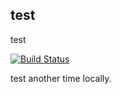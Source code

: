 ## test
test

[![Build Status](https://travis-ci.org/yuanchuanzou/Deriv2018.svg?branch=master)](https://travis-ci.org/yuanchuanzou/Deriv2018)

test another time locally.
